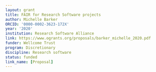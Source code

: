 ```yaml
---
layout: grant
title: FAIR for Research Software projects
author: Michelle Barker
ORCID: '0000-0002-3623-172X'
year: '2020'
institution: Research Software Alliance
link: https://www.ogrants.org/proposals/barker_michelle_2020.pdf
funder: Wellcome Trust
program: Discretionary
discipline: Research software
status: funded
link_name: [Proposal]
---
```


